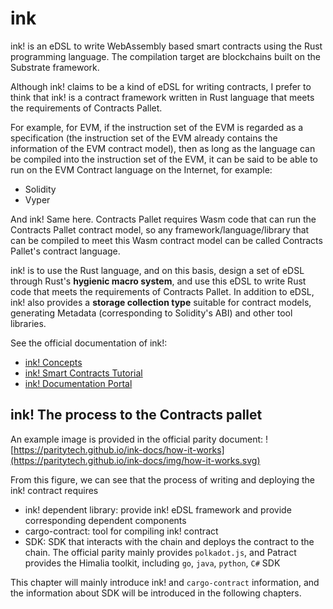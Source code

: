 # ink

ink! is an eDSL to write WebAssembly based smart contracts using the Rust programming language. The compilation target are blockchains built on the Substrate framework.

Although ink! claims to be a kind of eDSL for writing contracts, I prefer to think that ink! is a contract framework written in Rust language that meets the requirements of Contracts Pallet.

For example, for EVM, if the instruction set of the EVM is regarded as a specification (the instruction set of the EVM already contains the information of the EVM contract model), then as long as the language can be compiled into the instruction set of the EVM, it can be said to be able to run on the EVM Contract language on the Internet, for example:

- Solidity
- Vyper

And ink! Same here. Contracts Pallet requires Wasm code that can run the Contracts Pallet contract model, so any framework/language/library that can be compiled to meet this Wasm contract model can be called Contracts Pallet's contract language.

ink! is to use the Rust language, and on this basis, design a set of eDSL through Rust's **hygienic macro system**, and use this eDSL to write Rust code that meets the requirements of Contracts Pallet. In addition to eDSL, ink! also provides a **storage collection type** suitable for contract models, generating Metadata (corresponding to Solidity's ABI) and other tool libraries.

See the official documentation of ink!:

- [ink! Concepts](https://substrate.dev/docs/en/knowledgebase/smart-contracts/ink-fundamentals)
- [ink! Smart Contracts Tutorial](https://substrate.dev/substrate-contracts-workshop/#/)
- [ink! Documentation Portal](https://paritytech.github.io/ink-docs/)

## ink! The process to the Contracts pallet

An example image is provided in the official parity document:
![https://paritytech.github.io/ink-docs/how-it-works](https://paritytech.github.io/ink-docs/img/how-it-works.svg)

From this figure, we can see that the process of writing and deploying the ink! contract requires

- ink! dependent library: provide ink! eDSL framework and provide corresponding dependent components
- cargo-contract: tool for compiling ink! contract
- SDK: SDK that interacts with the chain and deploys the contract to the chain. The official parity mainly provides `polkadot.js`, and Patract provides the Himalia toolkit, including `go`, `java`, `python`, `C#` SDK

This chapter will mainly introduce ink! and `cargo-contract` information, and the information about SDK will be introduced in the following chapters.